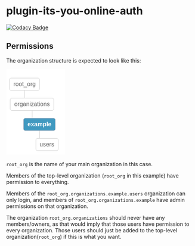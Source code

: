 # plugin-its-you-online-auth
[![Codacy Badge](https://api.codacy.com/project/badge/Grade/32093039f2484a91b00b0584d6bf58fc)](https://www.codacy.com/app/lucas-vanhalst/plugin-its-you-online-auth?utm_source=github.com&utm_medium=referral&utm_content=rogerthat-platform/plugin-its-you-online-auth&utm_campaign=badger)


## Permissions

The organization structure is expected to look like this:

![Organization structure](docs/images/organization-structure.png)

`root_org` is the name of your main organization in this case.

Members of the top-level organization (`root_org` in this example) have permission to everything.
 
Members of the `root_org.organizations.example.users` organization can only login, and members of `root_org.organizations.example` have admin permissions on that organization.

The organization `root_org.organizations` should never have any members/owners, as that would imply that those users have permission to every organization. Those users should just be added to the top-level organization(`root_org`) if this is what you want.